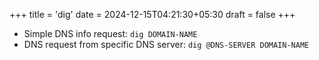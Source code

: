 +++
title = 'dig'
date = 2024-12-15T04:21:30+05:30
draft = false
+++

- Simple DNS info request: `dig DOMAIN-NAME`
- DNS request from specific DNS server: `dig @DNS-SERVER DOMAIN-NAME`